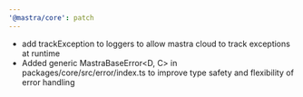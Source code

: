 ```yaml
---
'@mastra/core': patch
---
```


- add trackException to loggers to allow mastra cloud to track exceptions at runtime
- Added generic MastraBaseError<D, C> in packages/core/src/error/index.ts to improve type safety and flexibility of error handling
